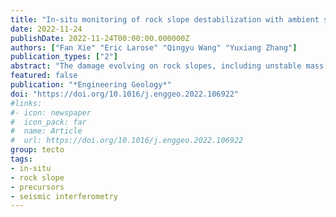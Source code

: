 ```yaml
---
title: "In-situ monitoring of rock slope destabilization with ambient seismic noise interferometry in southwest China"
date: 2022-11-24
publishDate: 2022-11-24T00:00:00.000000Z
authors: ["Fan Xie" "Eric Larose" "Qingyu Wang" "Yuxiang Zhang"]
publication_types: ["2"]
abstract: "The damage evolving on rock slopes, including unstable mass failure events, is expected to be associated with a rigidity loss of geomaterials. Therefore, velocity changes (dv/v) inferred from ambient noise interferometry allow remotely assessing the damage state of the slope. However, the time scale and amplitude of the dv/v evolution associated with the slope destabilizations are not well known, and their detection and characterization require both high precision and high temporal resolution in dv/v. We herein report an in-situ one-year monitoring of the dv/v on the slow-moving Pubugou rock slope with a high temporal resolution up to 20-min by using two seismic stations in the mountainous region of Sichuan, China, where the slope is affected by both earthquakes and rainfall. The results confirm the feasibility of (1) detecting a possible precursor dv/v drop (−0.5%) ∼40 min before a slope destabilization; (2) characterizing the dv/v caused by the superimposed effects of moderate earthquakes and rainfall; and (3) quantifying the daily dv/v fluctuations of the slope caused by the environmental thermal forcing through thermoelastic effects. In addition, the measurement error and the detectable depth resolution of the dv/v are also addressed in this study. Finally, we suggest the high-resolution technique as a complementary means to be used for operational rock slope damage surveillance in the future."
featured: false
publication: "*Engineering Geology*"
doi: "https://doi.org/10.1016/j.enggeo.2022.106922"
#links:
#- icon: newspaper
#  icon_pack: far
#  name: Article
#  url: https://doi.org/10.1016/j.enggeo.2022.106922
group: tecto
tags:
- in-situ
- rock slope
- precursors
- seismic interferometry
---
```


